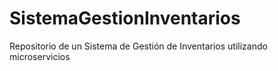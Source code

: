 # SistemaGestionInventarios
Repositorio de un Sistema de Gestión de Inventarios utilizando microservicios
